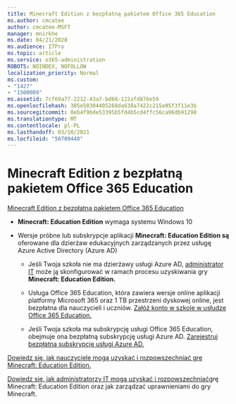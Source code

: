 ```yaml
---
title: Minecraft Edition z bezpłatną pakietem Office 365 Education
ms.author: cmcatee
author: cmcatee-MSFT
manager: mnirkhe
ms.date: 04/21/2020
ms.audience: ITPro
ms.topic: article
ms.service: o365-administration
ROBOTS: NOINDEX, NOFOLLOW
localization_priority: Normal
ms.custom:
- "1427"
- "1500009"
ms.assetid: 7cf69a77-2212-43a7-bd68-122afd876e59
ms.openlocfilehash: 385e50304405268da638a7422c215a95f3f11e3b
ms.sourcegitcommit: 0eb4f9bde53395b5fd4b5cd4ffc56ca96db91298
ms.translationtype: MT
ms.contentlocale: pl-PL
ms.lasthandoff: 03/10/2021
ms.locfileid: "50709440"
---
```

# <a name="minecraft-edition-with-office-365-education-for-free"></a>Minecraft Edition z bezpłatną pakietem Office 365 Education

[Minecraft Edition z bezpłatną pakietem Office 365 Education](https://docs.microsoft.com/education/windows/get-minecraft-for-education)
  
- **Minecraft: Education Edition** wymaga systemu Windows 10

- Wersje próbne lub subskrypcje aplikacji **Minecraft: Education Edition są** oferowane dla dzierżaw edukacyjnych zarządzanych przez usługę Azure Active Directory (Azure AD)

  - Jeśli Twoja szkoła nie ma dzierżawy usługi Azure AD, [administrator IT](https://docs.microsoft.com/education/windows/school-get-minecraft) może ją skonfigurować w ramach procesu uzyskiwania gry **Minecraft: Education Edition.**

  - Usługa Office 365 Education, która zawiera wersje online aplikacji platformy Microsoft 365 oraz 1 TB przestrzeni dyskowej online, jest bezpłatna dla nauczycieli i uczniów. [Załóż konto w szkole w usłudze Office 365 Education.](https://www.microsoft.com/education/products/office)

  - Jeśli Twoja szkoła ma subskrypcję usługi Office 365 Education, obejmuje ona bezpłatną subskrypcję usługi Azure AD. [Zarejestruj bezpłatną subskrypcję usługi Azure AD.](https://msdn.microsoft.com/library/windows/hardware/mt703369%28v=vs.85%29.aspx)

[Dowiedz się, jak nauczyciele mogą uzyskać i rozpowszechniać grę Minecraft: Education Edition.](https://docs.microsoft.com/education/windows/teacher-get-minecraft)
  
[Dowiedz się, jak administratorzy IT mogą uzyskać i rozpowszechniać](https://docs.microsoft.com/education/windows/school-get-minecraft)grę Minecraft: Education Edition oraz jak zarządzać uprawnieniami do gry Minecraft.